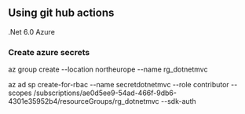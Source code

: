 ## Using git hub actions
.Net 6.0
Azure 


### Create azure secrets
az group create --location northeurope --name rg_dotnetmvc

az ad sp create-for-rbac --name secretdotnetmvc --role contributor --scopes /subscriptions/ae0d5ee9-54ad-466f-9db6-4301e35952b4/resourceGroups/rg_dotnetmvc --sdk-auth
